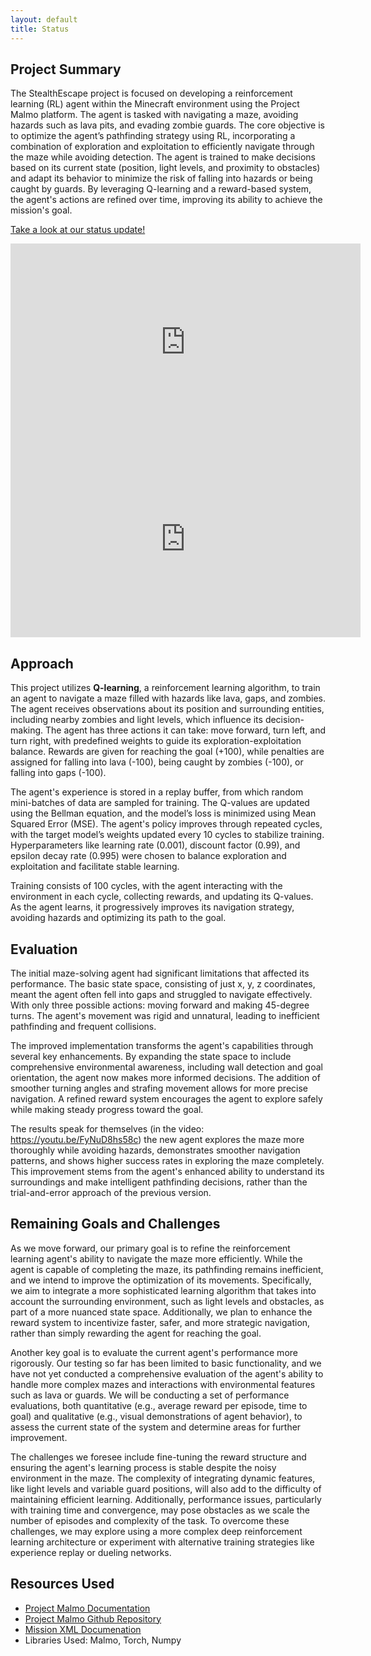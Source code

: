 ```yaml
---
layout: default
title: Status
---
```


## Project Summary  
The StealthEscape project is focused on developing a reinforcement learning (RL) agent within the Minecraft environment using the Project Malmo platform. The agent is tasked with navigating 
a maze, avoiding hazards such as lava pits, and evading zombie guards. The core objective is to optimize the agent’s pathfinding strategy using RL, incorporating a combination of exploration 
and exploitation to efficiently navigate through the maze while avoiding detection. The agent is trained to make decisions based on its current state (position, light levels, and proximity 
to obstacles) and adapt its behavior to minimize the risk of falling into hazards or being caught by guards. By leveraging Q-learning and a reward-based system, the agent's actions are 
refined over time, improving its ability to achieve the mission's goal. 

[Take a look at our status update!](https://www.youtube.com/watch?v=Ry0RnIFcsuc)
<iframe width="560" height="315" 
    src="https://www.youtube.com/waRy0RnIFcsuc" 
    frameborder="0" 
    allowfullscreen>
</iframe>

<iframe width="560" height="315" 
    src="https://youtu.be/Ry0RnIFcsuc" 
    frameborder="0" 
    allow="accelerometer; autoplay; clipboard-write; encrypted-media; gyroscope; picture-in-picture" 
    allowfullscreen>
</iframe>

## Approach  
This project utilizes **Q-learning**, a reinforcement learning algorithm, to train an agent to navigate a maze filled with hazards like lava, gaps, and zombies. The agent receives 
observations about its position and surrounding entities, including nearby zombies and light levels, which influence its decision-making. The agent has three actions it can take: 
move forward, turn left, and turn right, with predefined weights to guide its exploration-exploitation balance. Rewards are given for reaching the goal (+100), while penalties are 
assigned for falling into lava (-100), being caught by zombies (-100), or falling into gaps (-100).

The agent's experience is stored in a replay buffer, from which random mini-batches of data are sampled for training. The Q-values are updated using the Bellman equation, and the model’s 
loss is minimized using Mean Squared Error (MSE). The agent's policy improves through repeated cycles, with the target model’s weights updated every 10 cycles to stabilize training. 
Hyperparameters like learning rate (0.001), discount factor (0.99), and epsilon decay rate (0.995) were chosen to balance exploration and exploitation and facilitate stable learning.

Training consists of 100 cycles, with the agent interacting with the environment in each cycle, collecting rewards, and updating its Q-values. As the agent learns, it progressively improves 
its navigation strategy, avoiding hazards and optimizing its path to the goal.

## Evaluation  
The initial maze-solving agent had significant limitations that affected its performance. The basic state space, consisting of just x, y, z coordinates, meant the agent often fell into gaps and struggled to navigate effectively. With only three possible actions: moving forward and making 45-degree turns. The agent's movement was rigid and unnatural, leading to inefficient pathfinding and frequent collisions.

The improved implementation transforms the agent's capabilities through several key enhancements. By expanding the state space to include comprehensive environmental awareness, including wall detection and goal orientation, the agent now makes more informed decisions. The addition of smoother turning angles and strafing movement allows for more precise navigation. A refined reward system encourages the agent to explore safely while making steady progress toward the goal.

The results speak for themselves (in the video: https://youtu.be/FyNuD8hs58c) the new agent explores the maze more thoroughly while avoiding hazards, demonstrates smoother navigation patterns, and shows higher success rates in exploring the maze completely. This improvement stems from the agent's enhanced ability to understand its surroundings and make intelligent pathfinding decisions, rather than the trial-and-error approach of the previous version.


## Remaining Goals and Challenges 
As we move forward, our primary goal is to refine the reinforcement learning agent's ability to navigate the maze more efficiently. While the agent is capable of completing the maze, its 
pathfinding remains inefficient, and we intend to improve the optimization of its movements. Specifically, we aim to integrate a more sophisticated learning algorithm that takes into 
account the surrounding environment, such as light levels and obstacles, as part of a more nuanced state space. Additionally, we plan to enhance the reward system to incentivize faster, 
safer, and more strategic navigation, rather than simply rewarding the agent for reaching the goal.

Another key goal is to evaluate the current agent's performance more rigorously. Our testing so far has been limited to basic functionality, and we have not yet conducted a comprehensive 
evaluation of the agent's ability to handle more complex mazes and interactions with environmental features such as lava or guards. We will be conducting a set of performance evaluations, 
both quantitative (e.g., average reward per episode, time to goal) and qualitative (e.g., visual demonstrations of agent behavior), to assess the current state of the system and determine 
areas for further improvement.

The challenges we foresee include fine-tuning the reward structure and ensuring the agent's learning process is stable despite the noisy environment in the maze. The complexity of 
integrating dynamic features, like light levels and variable guard positions, will also add to the difficulty of maintaining efficient learning. Additionally, performance issues, 
particularly with training time and convergence, may pose obstacles as we scale the number of episodes and complexity of the task. To overcome these challenges, we may explore using a 
more complex deep reinforcement learning architecture or experiment with alternative training strategies like experience replay or dueling networks.

## Resources Used 
- [Project Malmo Documentation](https://www.microsoft.com/en-us/research/project/project-malmo/)
- [Project Malmo Github Repository](https://github.com/microsoft/malmo)
- [Mission XML Documenation](https://microsoft.github.io/malmo/0.30.0/Schemas/MissionHandlers.html)
- Libraries Used: Malmo, Torch, Numpy
